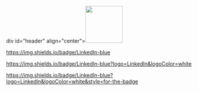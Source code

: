 div id="header" align="center"><IMG SRC="https://media.giphy.com/media/Qo2dupDib32rkTY4hX/giphy.gif" width="100"/>
</div>


https://img.shields.io/badge/LinkedIn-blue

https://img.shields.io/badge/LinkedIn-blue?logo=LinkedIn&logoColor=white

https://img.shields.io/badge/LinkedIn-blue?logo=LinkedIn&logoColor=white&style=for-the-badge
